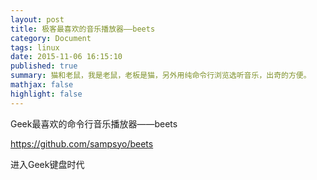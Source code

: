```yaml
---
layout: post
title: 极客最喜欢的音乐播放器——beets
category: Document
tags: linux
date: 2015-11-06 16:15:10
published: true
summary: 猫和老鼠，我是老鼠，老板是猫，另外用纯命令行浏览选听音乐，出奇的方便。
mathjax: false
highlight: false
---
```


Geek最喜欢的命令行音乐播放器——beets

https://github.com/sampsyo/beets

进入Geek键盘时代
